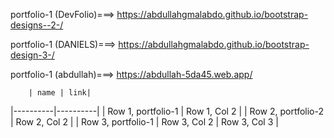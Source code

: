  portfolio-1 (DevFolio)===> https://abdullahgmalabdo.github.io/bootstrap-designs--2-/

 portfolio-1 (DANIELS)===> https://abdullahgmalabdo.github.io/bootstrap-design-3-/

portfolio-1 (abdullah)===> https://abdullah-5da45.web.app/

 
        | name | link| 
|----------|----------|
| Row 1, portfolio-1 | Row 1, Col 2 | 
| Row 2, portfolio-2 | Row 2, Col 2 |
| Row 3, portfolio-1  | Row 3, Col 2 | Row 3, Col 3 | 
